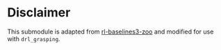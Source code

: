 # Disclaimer

This submodule is adapted from [rl-baselines3-zoo](https://github.com/DLR-RM/rl-baselines3-zoo) and modified for use with `drl_grasping`.
